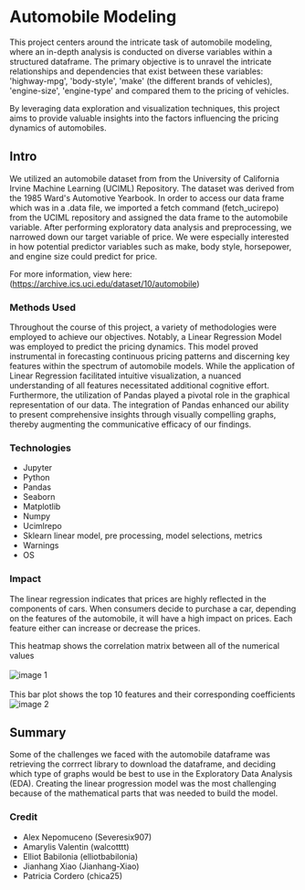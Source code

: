 # Automobile Modeling
This project centers around the intricate task of 
automobile modeling, where an in-depth analysis is conducted on diverse 
variables within a structured dataframe. The primary objective is to 
unravel the intricate relationships and dependencies that exist between 
these variables: 
'highway-mpg', 'body-style', 'make' (the different brands of vehicles), 'engine-size', 'engine-type' and compared them to the pricing of vehicles. 

By leveraging data exploration and visualization techniques, this project aims to provide valuable insights into the factors influencing the pricing dynamics of automobiles.

## Intro
We utilized an automobile dataset from from the University of California Irvine Machine Learning (UCIML) Repository. The dataset was derived from the 1985 Ward's Automotive Yearbook. In order to access our data frame which was in a .data file, we imported a fetch command (fetch_ucirepo) from the UCIML repository and assigned the data frame to the automobile variable. After performing exploratory data analysis and preprocessing, we narrowed down our target variable of price. We were especially interested in how potential predictor variables such as make, body style, horsepower, and engine size could predict for price.

For more information, view here:
(https://archive.ics.uci.edu/dataset/10/automobile)

### Methods Used
Throughout the course of this project, a variety of methodologies were employed to achieve our objectives. Notably, a Linear Regression Model was employed to predict the pricing dynamics. This model proved instrumental in forecasting continuous pricing patterns and discerning key features within the spectrum of automobile models. While the application of Linear Regression facilitated intuitive visualization, a nuanced understanding of all features necessitated additional cognitive effort. Furthermore, the utilization of Pandas played a pivotal role in the graphical representation of our data. The integration of Pandas enhanced our ability to present comprehensive insights through visually compelling graphs, thereby augmenting the communicative efficacy of our findings.

### Technologies
- Jupyter
- Python
- Pandas
- Seaborn
- Matplotlib
- Numpy
- Ucimlrepo
- Sklearn linear model, pre processing, model selections, metrics
- Warnings
- OS

### Impact
The linear regression indicates that prices are highly reflected in the components of cars. When consumers decide to purchase a car, depending on the features of the automobile, it will have a high impact on prices. Each feature either can increase or decrease the prices.

This heatmap shows the correlation matrix between all of the numerical values
<br></br>
![image 1](https://github.com/elliotbabilonia/automobile-project/assets/111297159/9c64b3c9-23c5-4217-a158-d62d7178c04b)
<br></br>
This bar plot shows the top 10 features and their corresponding coefficients
![image 2](https://github.com/elliotbabilonia/automobile-project/assets/111297159/042a1481-f9bd-4e20-9196-c960f54030a2)

## Summary

Some of the challenges we faced with the automobile dataframe was retrieving the corrrect library to download the dataframe, and deciding which type of graphs would be best to use in the Exploratory Data Analysis (EDA). Creating the linear progression model was the most challenging because of the mathematical parts that was needed to build the model.

### Credit
- Alex Nepomuceno (Severesix907)
- Amarylis Valentin (walcotttt)
- Elliot Babilonia (elliotbabilonia)
- Jianhang Xiao (Jianhang-Xiao)
- Patricia Cordero (chica25)
